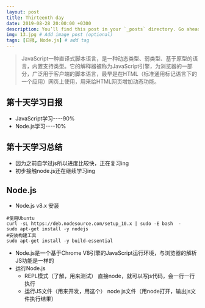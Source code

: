 ```yaml
---
layout: post
title: Thirteenth day
date: 2019-08-28 20:00:00 +0300
description: You’ll find this post in your `_posts` directory. Go ahead and edit it and re-build the site to see your changes. # Add post description (optional)
img: 13.jpg # Add image post (optional)
tags: [日报, Node.js] # add tag
---
```


>JavaScript一种直译式脚本语言，是一种动态类型、弱类型、基于原型的语言，内置支持类型。它的解释器被称为JavaScript引擎，为浏览器的一部分，广泛用于客户端的脚本语言，最早是在HTML（标准通用标记语言下的一个应用）网页上使用，用来给HTML网页增加动态功能。

## 第十天学习日报

* JavaScript学习----90%
* Node.js学习----10%

## 第十天学习总结

* 因为之前自学过js所以进度比较快，正在复习ing
* 初步接触node.js还在继续学习ing

## Node.js

* Node.js v8.x 安装
```
#使用Ubuntu 
curl -sL https://deb.nodesource.com/setup_10.x | sudo -E bash  - 
sudo apt-get install -y nodejs
#安装构建工具
sudo apt-get install -y build-essential
```
* Node.js是一个基于Chrome V8引擎的JavaScript运行环境，与浏览器的解析JS功能是一样的
* 运行Node.js
	* REPL模式（了解，用来测试）
	  直接node，就可以写js代码，会一行一行执行
	* 运行JS文件（用来开发，用这个）
	  node js文件（用node打开，输出js文件执行结果）
